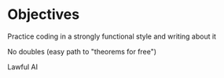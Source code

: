 # Objectives

Practice coding in a strongly functional style and writing about it

No doubles (easy path to "theorems for free")

Lawful AI
